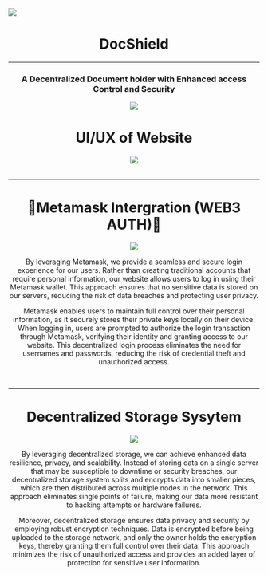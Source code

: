 


 <img class="" src="https://i.imgur.com/ds79ycV.png">
   
   <h1 align="center">DocShield</h1>
   <hr>
   
   <h3 align="center">A Decentralized Document holder with Enhanced access Control and Security</h3>
    <div style="display: block;" align="center">
    <a href="https://docshield.vercel.app/">
        <img class="dark-light" src="https://raw.githubusercontent.com/unifyai/unifyai.github.io/master/img/externally_linked/website_button.svg">
    </a>
</div>
<div style ="display: block;" align ="center">
<h1>UI/UX of Website</h1>
<img class="dark-light" src="https://i.imgur.com/JsNZfTI.jpg" align ="center">
 
</div>

  <br>
<hr>      
    
    


<div style ="display: block;" align ="center">
       <h1>🦊Metamask Intergration (WEB3 AUTH)🦊</h1>
    <img class="dark-light" src="https://i.imgur.com/yjm7JcT.png">
       <p> By leveraging Metamask, we provide a seamless and secure login experience for our users. Rather than creating traditional accounts that require personal information, our website allows users to log in using their Metamask wallet. This approach ensures that no sensitive data is stored on our servers, reducing the risk of data breaches and protecting user privacy.

Metamask enables users to maintain full control over their personal information, as it securely stores their private keys locally on their device. When logging in, users are prompted to authorize the login transaction through Metamask, verifying their identity and granting access to our website. This decentralized login process eliminates the need for usernames and passwords, reducing the risk of credential theft and unauthorized access. </p>
      
<div>
 <br>
<hr>
<div align="center">
  <h1> Decentralized Storage Sysytem</h1>

 <img class="dark-light" src="https://i.imgur.com/pDQeQNP.png">
</div>
<p> By leveraging decentralized storage, we can achieve enhanced data resilience, privacy, and scalability. Instead of storing data on a single server that may be susceptible to downtime or security breaches, our decentralized storage system splits and encrypts data into smaller pieces, which are then distributed across multiple nodes in the network. This approach eliminates single points of failure, making our data more resistant to hacking attempts or hardware failures.

Moreover, decentralized storage ensures data privacy and security by employing robust encryption techniques. Data is encrypted before being uploaded to the storage network, and only the owner holds the encryption keys, thereby granting them full control over their data. This approach minimizes the risk of unauthorized access and provides an added layer of protection for sensitive user information.

